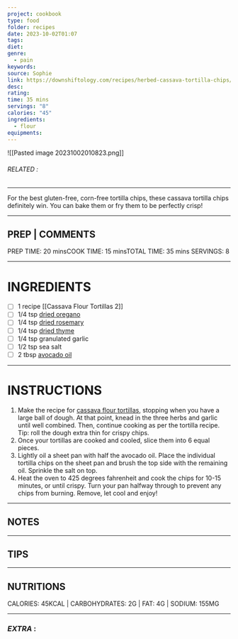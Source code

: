 ```yaml
---
project: cookbook
type: food
folder: recipes
date: 2023-10-02T01:07
tags: 
diet: 
genre:
  - pain
keywords: 
source: Sophie
link: https://downshiftology.com/recipes/herbed-cassava-tortilla-chips/#wprm-recipe-container-33582
desc: 
rating: 
time: 35 mins
servings: "8"
calories: "45"
ingredients:
  - flour 
equipments:
---
```


![[Pasted image 20231002010823.png]]
###### *RELATED* : 
---
For the best gluten-free, corn-free tortilla chips, these cassava tortilla chips definitely win. You can bake them or fry them to be perfectly crisp!

---
## PREP | COMMENTS

PREP TIME: 20 minsCOOK TIME: 15 minsTOTAL TIME: 35 mins
SERVINGS: 8

---
# INGREDIENTS

- [ ] 1 recipe [[Cassava Flour Tortillas 2]]
- [ ] 1/4 tsp [dried oregano](https://amzn.to/3Ivrgm3)
- [ ] 1/4 tsp [dried rosemary](https://amzn.to/3MJt9xS)
- [ ] 1/4 tsp [dried thyme](https://amzn.to/3BJfnoI)
- [ ] 1/4 tsp granulated garlic
- [ ] 1/2 tsp sea salt
- [ ] 2 tbsp [avocado oil](https://amzn.to/3MlbQ59)

---
# INSTRUCTIONS

1. Make the recipe for [cassava flour tortillas](https://downshiftology.com/recipes/cassava-flour-tortillas/), stopping when you have a large ball of dough. At that point, knead in the three herbs and garlic until well combined. Then, continue cooking as per the tortilla recipe. Tip: roll the dough extra thin for crispy chips.
2. Once your tortillas are cooked and cooled, slice them into 6 equal pieces.
3. Lightly oil a sheet pan with half the avocado oil. Place the individual tortilla chips on the sheet pan and brush the top side with the remaining oil. Sprinkle the salt on top.
4. Heat the oven to 425 degrees fahrenheit and cook the chips for 10-15 minutes, or until crispy. Turn your pan halfway through to prevent any chips from burning. Remove, let cool and enjoy!

---
## NOTES



---
## TIPS



---
## NUTRITIONS

CALORIES: 45KCAL | CARBOHYDRATES: 2G | FAT: 4G | SODIUM: 155MG

---
### *EXTRA* :



